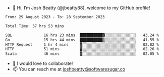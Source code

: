 - 👋 Hi, I’m Josh Beatty (@jbeatty88), welcome to my GitHub profile!

<!--START_SECTION:waka-->

```txt
From: 29 August 2023 - To: 28 September 2023

Total Time: 37 hrs 53 mins

SQL              16 hrs 23 mins  ██████████▓░░░░░░░░░░░░░░   43.24 %
Go               15 hrs 44 mins  ██████████▒░░░░░░░░░░░░░░   41.55 %
HTTP Request     1 hr 4 mins     ▓░░░░░░░░░░░░░░░░░░░░░░░░   02.82 %
HTTP             51 mins         ▓░░░░░░░░░░░░░░░░░░░░░░░░   02.26 %
Scala            46 mins         ▓░░░░░░░░░░░░░░░░░░░░░░░░   02.05 %
```

<!--END_SECTION:waka-->

- 💞️ I would love to collaborate!
- 📫 You can reach me at joshbeatty@softwaresugar.co

<!---
jbeatty88/jbeatty88 is a ✨ special ✨ repository because its `README.md` (this file) appears on your GitHub profile.
You can click the Preview link to take a look at your changes.
--->
